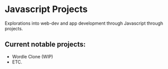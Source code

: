 # Javascript Projects

Explorations into web-dev and app development through Javascript through projects.

## Current notable projects:
* Wordle Clone (WIP)
* ETC.